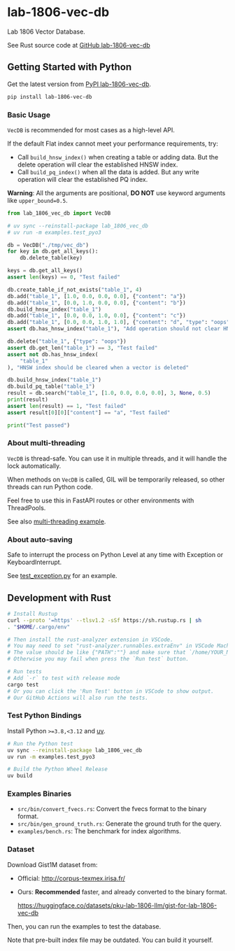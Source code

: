 # lab-1806-vec-db

Lab 1806 Vector Database.

See Rust source code at [GitHub lab-1806-vec-db](https://github.com/pku-lab-1806-llm/lab-1806-vec-db)

## Getting Started with Python

Get the latest version from [PyPI lab-1806-vec-db](https://pypi.org/project/lab-1806-vec-db/).

```bash
pip install lab-1806-vec-db
```

### Basic Usage

`VecDB` is recommended for most cases as a high-level API.

If the default Flat index cannot meet your performance requirements, try:

- Call `build_hnsw_index()` when creating a table or adding data. But the delete operation will clear the established HNSW index.
- Call `build_pq_index()` when all the data is added. But any write operation will clear the established PQ index.

**Warning**: All the arguments are positional, **DO NOT** use keyword arguments like `upper_bound=0.5`.

```py
from lab_1806_vec_db import VecDB

# uv sync --reinstall-package lab_1806_vec_db
# uv run -m examples.test_pyo3

db = VecDB("./tmp/vec_db")
for key in db.get_all_keys():
    db.delete_table(key)

keys = db.get_all_keys()
assert len(keys) == 0, "Test failed"

db.create_table_if_not_exists("table_1", 4)
db.add("table_1", [1.0, 0.0, 0.0, 0.0], {"content": "a"})
db.add("table_1", [0.0, 1.0, 0.0, 0.0], {"content": "b"})
db.build_hnsw_index("table_1")
db.add("table_1", [0.0, 0.0, 1.0, 0.0], {"content": "c"})
db.add("table_1", [0.0, 0.0, 1.0, 1.0], {"content": "d", "type": "oops"})
assert db.has_hnsw_index("table_1"), "Add operation should not clear HNSW index"

db.delete("table_1", {"type": "oops"})
assert db.get_len("table_1") == 3, "Test failed"
assert not db.has_hnsw_index(
    "table_1"
), "HNSW index should be cleared when a vector is deleted"

db.build_hnsw_index("table_1")
db.build_pq_table("table_1")
result = db.search("table_1", [1.0, 0.0, 0.0, 0.0], 3, None, 0.5)
print(result)
assert len(result) == 1, "Test failed"
assert result[0][0]["content"] == "a", "Test failed"

print("Test passed")
```

### About multi-threading

`VecDB` is thread-safe. You can use it in multiple threads, and it will handle the lock automatically.

When methods on `VecDB` is called, GIL will be temporarily released, so other threads can run Python code.

Feel free to use this in FastAPI routes or other environments with ThreadPools.

See also [multi-threading example](./examples/test_multi_threads.py).

### About auto-saving

Safe to interrupt the process on Python Level at any time with Exception or KeyboardInterrupt.

See [test_exception.py](./examples/test_exception.py) for an example.

## Development with Rust

```bash
# Install Rustup
curl --proto '=https' --tlsv1.2 -sSf https://sh.rustup.rs | sh
. "$HOME/.cargo/env"

# Then install the rust-analyzer extension in VSCode.
# You may need to set "rust-analyzer.runnables.extraEnv" in VSCode Machine settings.
# The value should be like {"PATH":""} and make sure that `/home/YOUR_NAME/.cargo/bin` is in it.
# Otherwise you may fail when press the `Run test` button.

# Run tests
# Add `-r` to test with release mode
cargo test
# Or you can click the 'Run Test' button in VSCode to show output.
# Our GitHub Actions will also run the tests.
```

### Test Python Bindings

Install Python `>=3.8,<3.12` and [uv](https://github.com/astral-sh/uv).

```bash
# Run the Python test
uv sync --reinstall-package lab_1806_vec_db
uv run -m examples.test_pyo3

# Build the Python Wheel Release
uv build
```

### Examples Binaries

- `src/bin/convert_fvecs.rs`: Convert the fvecs format to the binary format.
- `src/bin/gen_ground_truth.rs`: Generate the ground truth for the query.
- `examples/bench.rs`: The benchmark for index algorithms.

### Dataset

Download Gist1M dataset from:

- Official: <http://corpus-texmex.irisa.fr/>
- Ours: **Recommended** faster, and already converted to the binary format.

  <https://huggingface.co/datasets/pku-lab-1806-llm/gist-for-lab-1806-vec-db>

Then, you can run the examples to test the database.

Note that pre-built index file may be outdated. You can build it yourself.
